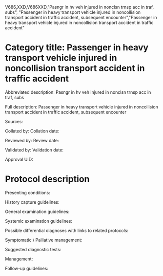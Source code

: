 V686,XXD,V686XXD,"Pasngr in hv veh injured in nonclsn trnsp acc in traf, subs", "Passenger in heavy transport vehicle injured in noncollision transport accident in traffic accident, subsequent encounter","Passenger in heavy transport vehicle injured in noncollision transport accident in traffic accident"
# Category title: Passenger in heavy transport vehicle injured in noncollision transport accident in traffic accident

Abbreviated description: Pasngr in hv veh injured in nonclsn trnsp acc in traf, subs

Full description: Passenger in heavy transport vehicle injured in noncollision transport accident in traffic accident, subsequent encounter

Sources:

Collated by:
Collation date:

Reviewed by:
Review date:

Validated by:
Validation date:

Approval UID:

# Protocol description

Presenting conditions:

History capture guidelines:

General examination guidelines:

Systemic examination guidelines:

Possible differential diagnoses with links to related protocols:

Symptomatic / Palliative management:

Suggested diagnostic tests:

Management:

Follow-up guidelines:
